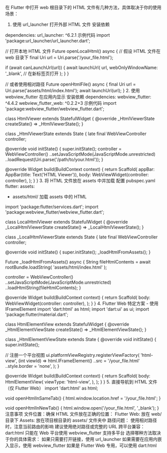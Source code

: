 在 Flutter 中打开 web 根目录下的 HTML 文件有几种方法，具体取决于你的使用场景：
1. 使用 url_launcher 打开外部 HTML 文件
安装依赖
<YAML>
dependencies:
url_launcher: ^6.2.1
示例代码
<DART>
import 'package:url_launcher/url_launcher.dart';

// 打开本地 HTML 文件
Future<void> openLocalHtml() async {
// 假设 HTML 文件在 web 目录下
final Uri url = Uri.parse('/your_file.html');

if (await canLaunchUrl(url)) {
await launchUrl(
url,
webOnlyWindowName: '_blank', // 在新标签页打开
);
}
}

// 或者使用相对路径
Future<void> openHtmlFile() async {
final Uri url = Uri.parse('assets/html/index.html');
await launchUrl(url);
}
2. 使用 webview_flutter 在应用内显示
安装依赖
<YAML>
dependencies:
webview_flutter: ^4.4.2
webview_flutter_web: ^0.2.2+3
示例代码
<DART>
import 'package:webview_flutter/webview_flutter.dart';

class HtmlViewer extends StatefulWidget {
@override
_HtmlViewerState createState() => _HtmlViewerState();
}

class _HtmlViewerState extends State<HtmlViewer> {
late final WebViewController controller;

@override
void initState() {
super.initState();
controller = WebViewController()
..setJavaScriptMode(JavaScriptMode.unrestricted)
..loadRequest(Uri.parse('/path/to/your.html'));
}

@override
Widget build(BuildContext context) {
return Scaffold(
appBar: AppBar(title: Text('HTML Viewer')),
body: WebViewWidget(controller: controller),
);
}
}
3. 将 HTML 文件放在 assets 中并加载
配置 pubspec.yaml
<YAML>
flutter:
assets:
- assets/html/
加载 assets 中的 HTML
<DART>
import 'package:flutter/services.dart';
import 'package:webview_flutter/webview_flutter.dart';

class LocalHtmlViewer extends StatefulWidget {
@override
_LocalHtmlViewerState createState() => _LocalHtmlViewerState();
}

class _LocalHtmlViewerState extends State<LocalHtmlViewer> {
late final WebViewController controller;

@override
void initState() {
super.initState();
_loadHtmlFromAssets();
}

Future<void> _loadHtmlFromAssets() async {
String fileHtmlContents = await rootBundle.loadString(
'assets/html/index.html'
);

controller = WebViewController()
..setJavaScriptMode(JavaScriptMode.unrestricted)
..loadHtmlString(fileHtmlContents);
}

@override
Widget build(BuildContext context) {
return Scaffold(
body: WebViewWidget(controller: controller),
);
}
}
4. Flutter Web 特定方案 - 使用 IFrameElement
<DART>
import 'dart:html' as html;
import 'dart:ui' as ui;
import 'package:flutter/material.dart';

class HtmlElementView extends StatefulWidget {
@override
_HtmlElementViewState createState() => _HtmlElementViewState();
}

class _HtmlElementViewState extends State<HtmlElementView> {
@override
void initState() {
super.initState();

// 注册一个平台视图
ui.platformViewRegistry.registerViewFactory(
'html-view',
(int viewId) => html.IFrameElement()
..src = '/your_file.html'
..style.border = 'none',
);
}

@override
Widget build(BuildContext context) {
return Scaffold(
body: HtmlElementView(
viewType: 'html-view',
),
);
}
}
5. 直接导航到 HTML 文件（仅 Flutter Web）
<DART>
import 'dart:html' as html;

void openHtmlInSameTab() {
html.window.location.href = '/your_file.html';
}

void openHtmlInNewTab() {
html.window.open('/your_file.html', '_blank');
}
注意事项
文件位置：确保 HTML 文件放在正确的位置：
Flutter Web: 放在 web/ 目录下 Assets: 放在项目根目录的 assets/ 文件夹中
路径问题：
使用相对路径时，注意当前路由的影响 建议使用绝对路径或完整的 URL
跨平台兼容：
dart:html 只能在 Web 平台使用 webview_flutter 支持多平台
选择哪种方法取决于你的具体需求：
如果只需要打开链接，使用 url_launcher 如果需要在应用内嵌入显示，使用 webview_flutter 如果是 Flutter Web 专用，可以使用 dart:html